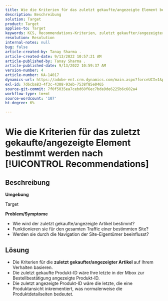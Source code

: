 ```yaml
---
title: Wie die Kriterien für das zuletzt gekaufte/angezeigte Element bestimmt werden nach [!UICONTROL Recommendations]
description: Beschreibung
solution: Target
product: Target
applies-to: Target
keywords: KCS, Recommendations-Kriterien, zuletzt gekaufter/angezeigter Artikel
resolution: Resolution
internal-notes: null
bug: false
article-created-by: Tanay Sharma .
article-created-date: 9/13/2022 10:57:21 AM
article-published-by: Tanay Sharma .
article-published-date: 9/13/2022 10:59:37 AM
version-number: 4
article-number: KA-14017
dynamics-url: https://adobe-ent.crm.dynamics.com/main.aspx?forceUCI=1&pagetype=entityrecord&etn=knowledgearticle&id=99a986d1-5233-ed11-9db1-002248086735
exl-id: 7d6cba83-4f3c-4308-93eb-7538f85e0465
source-git-commit: 7f0f5035ea7cebd60f6ec7bda9de6225b6c602a4
workflow-type: tm+mt
source-wordcount: '107'
ht-degree: 6%

---
```


# Wie die Kriterien für das zuletzt gekaufte/angezeigte Element bestimmt werden nach [!UICONTROL Recommendations]

## Beschreibung


<b>Umgebung</b>

Target



<b>Problem/Symptome</b>

- Wie wird der zuletzt gekaufte/angezeigte Artikel bestimmt?
- Funktionieren sie für den gesamten Traffic einer bestimmten Site?
- Werden sie durch die Navigation der Site-Eigentümer beeinflusst?





## Lösung


- Die Kriterien für die <b>zuletzt gekaufter/angezeigter Artikel </b>auf Ihrem Verhalten basieren.
- Die zuletzt gekaufte Produkt-ID wäre Ihre letzte in der Mbox zur Bestellbestätigung angezeigte Produkt-ID.
- Die zuletzt angezeigte Produkt-ID wäre die letzte, die eine Produktansicht inkrementiert, was normalerweise die Produktdetailseiten bedeutet.
